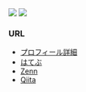 <span>
  <img align="top" src="https://github-readme-stats.vercel.app/api?username=yasu-s&show_icons=true&hide_title=true&count_private=true&theme=swift" />
</span>
<span>
  <img align="top" src="https://github-readme-stats.vercel.app/api/top-langs/?username=yasu-s&layout=compact&theme=swift" />
</span>

### URL

- [プロフィール詳細](https://github.com/yasu-s/docs/blob/master/profile.md)
- [はてぶ](https://kakkoyakakko2.hatenablog.com/)
- [Zenn](https://zenn.dev/kakkoyakakko)
- [Qiita](https://qiita.com/yasu-s)

